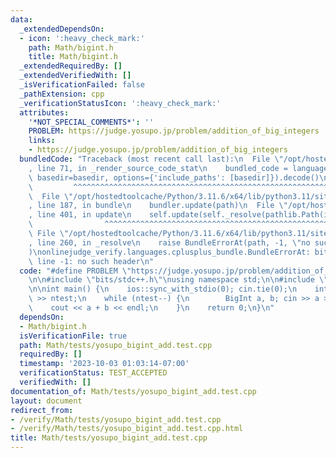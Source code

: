 ```yaml
---
data:
  _extendedDependsOn:
  - icon: ':heavy_check_mark:'
    path: Math/bigint.h
    title: Math/bigint.h
  _extendedRequiredBy: []
  _extendedVerifiedWith: []
  _isVerificationFailed: false
  _pathExtension: cpp
  _verificationStatusIcon: ':heavy_check_mark:'
  attributes:
    '*NOT_SPECIAL_COMMENTS*': ''
    PROBLEM: https://judge.yosupo.jp/problem/addition_of_big_integers
    links:
    - https://judge.yosupo.jp/problem/addition_of_big_integers
  bundledCode: "Traceback (most recent call last):\n  File \"/opt/hostedtoolcache/Python/3.11.6/x64/lib/python3.11/site-packages/onlinejudge_verify/documentation/build.py\"\
    , line 71, in _render_source_code_stat\n    bundled_code = language.bundle(stat.path,\
    \ basedir=basedir, options={'include_paths': [basedir]}).decode()\n          \
    \         ^^^^^^^^^^^^^^^^^^^^^^^^^^^^^^^^^^^^^^^^^^^^^^^^^^^^^^^^^^^^^^^^^^^^^^^^^^^^^^^^^\n\
    \  File \"/opt/hostedtoolcache/Python/3.11.6/x64/lib/python3.11/site-packages/onlinejudge_verify/languages/cplusplus.py\"\
    , line 187, in bundle\n    bundler.update(path)\n  File \"/opt/hostedtoolcache/Python/3.11.6/x64/lib/python3.11/site-packages/onlinejudge_verify/languages/cplusplus_bundle.py\"\
    , line 401, in update\n    self.update(self._resolve(pathlib.Path(included), included_from=path))\n\
    \                ^^^^^^^^^^^^^^^^^^^^^^^^^^^^^^^^^^^^^^^^^^^^^^^^^^^^^^^^^\n \
    \ File \"/opt/hostedtoolcache/Python/3.11.6/x64/lib/python3.11/site-packages/onlinejudge_verify/languages/cplusplus_bundle.py\"\
    , line 260, in _resolve\n    raise BundleErrorAt(path, -1, \"no such header\"\
    )\nonlinejudge_verify.languages.cplusplus_bundle.BundleErrorAt: bits/stdc++.h:\
    \ line -1: no such header\n"
  code: "#define PROBLEM \"https://judge.yosupo.jp/problem/addition_of_big_integers\"\
    \n\n#include \"bits/stdc++.h\"\nusing namespace std;\n\n#include \"../bigint.h\"\
    \n\nint main() {\n    ios::sync_with_stdio(0); cin.tie(0);\n    int ntest; cin\
    \ >> ntest;\n    while (ntest--) {\n        BigInt a, b; cin >> a >> b;\n    \
    \    cout << a + b << endl;\n    }\n    return 0;\n}\n"
  dependsOn:
  - Math/bigint.h
  isVerificationFile: true
  path: Math/tests/yosupo_bigint_add.test.cpp
  requiredBy: []
  timestamp: '2023-10-03 01:03:14-07:00'
  verificationStatus: TEST_ACCEPTED
  verifiedWith: []
documentation_of: Math/tests/yosupo_bigint_add.test.cpp
layout: document
redirect_from:
- /verify/Math/tests/yosupo_bigint_add.test.cpp
- /verify/Math/tests/yosupo_bigint_add.test.cpp.html
title: Math/tests/yosupo_bigint_add.test.cpp
---
```

